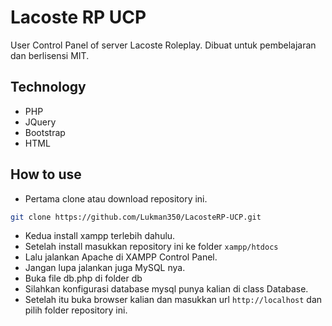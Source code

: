 # Lacoste RP UCP
User Control Panel of server Lacoste Roleplay. Dibuat untuk pembelajaran dan berlisensi MIT.

## Technology
- PHP
- JQuery
- Bootstrap
- HTML

## How to use
- Pertama clone atau download repository ini.
```sh
git clone https://github.com/Lukman350/LacosteRP-UCP.git
```
- Kedua install xampp terlebih dahulu.
- Setelah install masukkan repository ini ke folder `xampp/htdocs`
- Lalu jalankan Apache di XAMPP Control Panel.
- Jangan lupa jalankan juga MySQL nya.
- Buka file db.php di folder db
- Silahkan konfigurasi database mysql punya kalian di class Database.
- Setelah itu buka browser kalian dan masukkan url `http://localhost` dan pilih folder repository ini.
